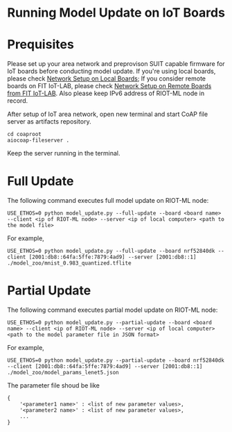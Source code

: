 Running Model Update on IoT Boards
=====

# Prequisites

Please set up your area network and preprovison SUIT capable firmware for IoT boards before conducting model update. If you're using local boards, please check [Network Setup on Local Boards](https://github.com/zhaolanhuang/RIOT-ML/blob/main/examples/Network_Setup_Local.md); If you consider remote boards on FIT IoT-LAB, please check [Network Setup on Remote Boards from FIT IoT-LAB](https://github.com/zhaolanhuang/RIOT-ML/blob/main/examples/Network_Setup_IOTLAB.md). Also please keep IPv6 address of RIOT-ML node in record.

After setup of IoT area network, open new terminal and start CoAP file server as artifacts repository.

```
cd coaproot
aiocoap-fileserver .
```
Keep the server running in the terminal.

# Full Update
The following command executes full model update on RIOT-ML node:

```
USE_ETHOS=0 python model_update.py --full-update --board <board name> --client <ip of RIOT-ML node> --server <ip of local computer> <path to the model file>
```

For example,

```
USE_ETHOS=0 python model_update.py --full-update --board nrf52840dk --client [2001:db8::64fa:5ffe:7879:4ad9] --server [2001:db8::1] ./model_zoo/mnist_0.983_quantized.tflite
```

# Partial Update
The following command executes partial model update on RIOT-ML node:

```
USE_ETHOS=0 python model_update.py --partial-update --board <board name> --client <ip of RIOT-ML node> --server <ip of local computer> <path to the model parameter file in JSON format>
```

For example,

```
USE_ETHOS=0 python model_update.py --partial-update --board nrf52840dk --client [2001:db8::64fa:5ffe:7879:4ad9] --server [2001:db8::1] ./model_zoo/model_params_lenet5.json
```
The parameter file shoud be like
```
{
    '<parameter1 name>' : <list of new parameter values>,
    '<parameter2 name>' : <list of new parameter values>,
    ...
}
```